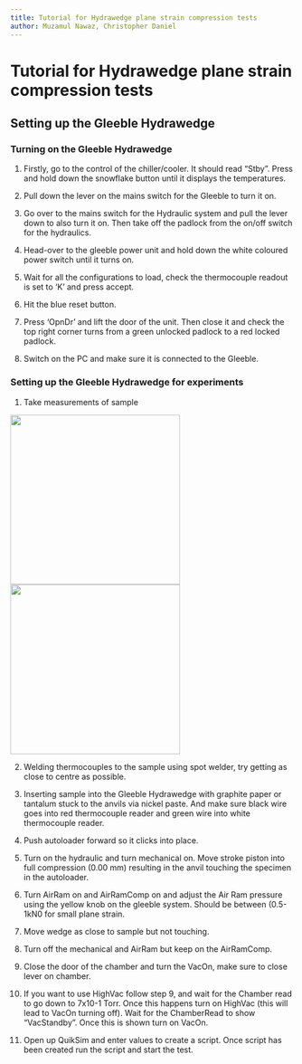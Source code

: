 ```yaml
---
title: Tutorial for Hydrawedge plane strain compression tests
author: Muzamul Nawaz, Christopher Daniel
---
```


# Tutorial for Hydrawedge plane strain compression tests

## Setting up the Gleeble Hydrawedge
### Turning on the Gleeble Hydrawedge
1)	Firstly, go to the control of the chiller/cooler. It should read “Stby”. Press and hold down the snowflake button until it displays the temperatures. 

2)	Pull down the lever on the mains switch for the Gleeble to turn it on. 

3)	Go over to the mains switch for the Hydraulic system and pull the lever down to also turn it on. Then take off the padlock from the on/off switch for the hydraulics. 

4)	Head-over to the gleeble power unit and hold down the white coloured power switch until it turns on.

5)	Wait for all the configurations to load, check the thermocouple readout is set to ‘K’ and press accept. 

6)	Hit the blue reset button.

7)	Press ‘OpnDr’ and lift the door of the unit. Then close it and check the top right corner turns from a green unlocked padlock to a red locked padlock. 

8)	Switch on the PC and make sure it is connected to the Gleeble.

### Setting up the Gleeble Hydrawedge for experiments
1)	Take measurements of sample 

<img src="/wiki/assets/images/posts/Measurement of thickness.jpg" width="300" height="300">  <img src="/wiki/assets/images/posts/Measurement of width.jpg" width="300" height="300">  

2)  Welding thermocouples to the sample using spot welder, try getting as close to centre as possible.

3)  Inserting sample into the Gleeble Hydrawedge with graphite paper or tantalum stuck to the anvils via nickel paste. And make sure black wire goes into red thermocouple reader and green wire into white thermocouple reader.

4)	Push autoloader forward so it clicks into place.

5)	Turn on the hydraulic and turn mechanical on. Move stroke piston into full compression (0.00 mm) resulting in the anvil touching the specimen in the autoloader.  

6)	Turn AirRam on and  AirRamComp on and adjust the Air Ram pressure using the  yellow knob on the gleeble system. Should be between (0.5-1kN0 for small plane strain.

7)	Move wedge as close to sample but not touching. 

8)	Turn off the mechanical and AirRam but keep on the AirRamComp. 

9)	Close the door of the chamber and turn the VacOn, make sure to close  lever on chamber. 

10)	If you want to use HighVac follow step 9, and wait for the Chamber read to go down to 7x10-1 Torr. Once this happens turn on HighVac (this will lead to VacOn turning off). Wait for the ChamberRead to show “VacStandby”. Once this is shown turn on VacOn.

11)	Open up QuikSim and enter values to create a script. Once script has been created run the script and start the test. 
